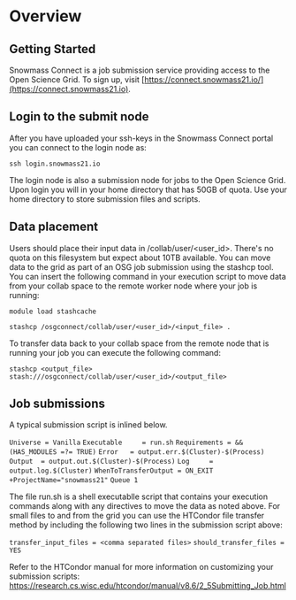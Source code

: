 # Overview


## Getting Started

Snowmass Connect is a job submission service providing access to the Open Science Grid. To sign up, visit [https://connect.snowmass21.io/](https://connect.snowmass21.io).

## Login to the submit node

After you have uploaded your ssh-keys in the Snowmass Connect portal you can connect to the login node as:

`ssh login.snowmass21.io` 

The login node is also a submission node for jobs to the Open Science Grid. Upon login you will in your home directory that has 50GB of quota. 
Use your home directory to store submission files and scripts. 

## Data placement

Users should place their input data in /collab/user/<user_id>. There's no quota on this filesystem but expect about 10TB available. 
You can move data to the grid as part of an OSG job submission using the stashcp tool. 
You can insert the following command in your execution script to move data from your collab space to the remote worker node where your 
job is running: 

`module load stashcache`

`stashcp /osgconnect/collab/user/<user_id>/<input_file> .`

To transfer data back to your collab space from the remote node that is running your job you can execute the following command:

`stashcp <output_file> stash:///osgconnect/collab/user/<user_id>/<output_file>`


## Job submissions

A typical submission script is inlined below. 

`Universe = Vanilla`
`Executable     = run.sh`
`Requirements = && (HAS_MODULES =?= TRUE)`
`Error   = output.err.$(Cluster)-$(Process)`
`Output  = output.out.$(Cluster)-$(Process)`
`Log     = output.log.$(Cluster)`
`WhenToTransferOutput = ON_EXIT`
`+ProjectName="snowmass21"`
`Queue 1`

The file run.sh is a shell executablle script that contains your execution commands along with any directives to move the data as noted above. 
For small files to and from the grid you can use the HTCondor file transfer method by including the following two lines in the submission 
script above:

`transfer_input_files = <comma separated files>`
`should_transfer_files = YES`

Refer to the HTCondor manual for more information on customizing your submission scripts: https://research.cs.wisc.edu/htcondor/manual/v8.6/2_5Submitting_Job.html



